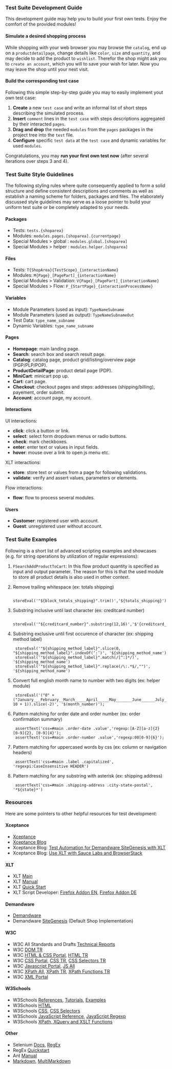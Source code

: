 
### Test Suite Development Guide

This development guide may help you to build your first own tests. Enjoy the comfort of the provided modules!

#### Simulate a desired shopping process

While shopping with your web browser you may browse the `catalog`, end up on a `productdetailpage`, change details like `color`, `size` and `quantity`, and may decide to add the product to `wishlist`. Therefor the shop might ask you to `create an account`, which you will to save your wish for later. Now you may leave the shop until your next visit.

#### Build the corresponding test case

Following this simple step-by-step guide you may to easily implement  yout own test case:

1. **Create** a new `test case` and write an informal list of short steps describing the simulated process.
2. **Insert** `comment` lines in the `test case` with steps descriptions aggregated by their interacted `pages`.
3. **Drag and drop** the needed `modules` from the `pages` packages in the project tree into the `test` file. 
4. **Configure** specific `test data` at the `test case` and dynamic variables for used `modules`.

Congratulations, you may **run your first own test now** (after several iterations over steps 3 and 4).

### Test Suite Style Guidelines

The following styling rules where quite consequently applied to form a solid structure and define consistent descriptions and comments as well as establish a naming scheme for folders, packages and files. The elaborately discussed style guidelines may serve as a loose pointer to build your uniform test suite or be completely adapted to your needs.

#### Packages

- Tests: `tests.{shoparea}`
- Modules: `modules.pages.[shoparea].{currentpage}`
- Special Modules > global : `modules.global.[shoparea]`
- Special Modules > helper : `modules.helper.[shoparea]`

#### Files

- Tests: `T{ShopArea}{TestScope}_{interactionName}`
- Modules: `M{Page}_[PagePart]_{interactionName}`
- Special Modules > Validation: `V{Page}_[PagePart]_{interactionName}`
- Special Modules > Flow: `F_{StartPage}_{interactionProcessName}`

#### Variables

- Module Parameters (used as input): `TypeNameSubname`
- Module Parameters (used as output): `TypeNameSubnameOut`
- Test Data: `type_name_subname` 
- Dynamic Variables: `type_name_subname`

#### Pages

- **Homepage**: main landing page.
- **Search**: search box and search result page.
- **Catalog**: catalog page, product grid/listing/overview page (PGP/PLP/POP).
- **ProductDetailPage**: product detail page (PDP).
- **MiniCart**: minicart pop up.
- **Cart**: cart page.
- **Checkout**: checkout pages and steps: addresses (shipping/billing), payement, order submit.
- **Account**: account page, my account.

#### Interactions

UI interactions:

- **click**: click a button or link.
- **select**: select form dropdown menus or radio buttons.
- **check**: mark checkboxes.
- **enter**: enter text or values in input fields.
- **hover**: mouse over a link to open js menu etc.

XLT interactions:

- **store**: store text or values from a page for following validations.
- **validate**: verify and assert values, parameters or elements.

Flow interactions:

- **flow**: flow to process several modules.

#### Users

- **Customer**: registered user with account.
- **Guest**: unregistered user without account.

### Test Suite Examples

Following is a short list of advanced scripting examples and showcases (e.g. for string operations by utilization of regular expressions):

1. `FSearchAddProductToCart`: In this flow product quantity is specified as input and output parameter. The reason for this is that the used module to store all product details is also used in other context.

2. Remove trailing whitespace (ex: totals shipping)  

        storeEval('"${block_totals_shipping}".trim()','${totals_shipping}')

3. Substring inclusive until last character (ex: creditcard number)  

        storeEval('"${creditcard_number}".substring(12,16)','$'{creditcard_last_four_digits})

4. Substring exclusive until first occurence of character (ex: shipping method label)  

        storeEval('"${shipping_method_label}".slice(0, "${shipping_method_label}".indexOf(‘:’)', '${shipping_method_name')
        storeEval('"${shipping_method_label}".match(/[^:]*/)', '${shipping_method_name')
        storeEval('"${shipping_method_label}".replace(/\:.*$/,"")', '${shipping_method_name')

5. Convert full english month name to number with two digits (ex: helper module)  

        storeEval('("0" + ("January___February__March_____April_____May_______June______July______August____September_October___November__December__".indexOf("@{MMonthName}")/ 10 + 1)).slice(-2)', '$(month_number)');

6. Pattern matching for order date and order number (ex: order confirmation summary)  

        assertText('css=#main .order-date .value','regexp:[A-Z][a-z]{2} [0-9]{2}, [0-9]{4}');   
        assertText('css=#main .order-number .value','regexp:00[0-9]{6}');

7. Pattern matching for uppercased words by css (ex: column or navigation headers)  

        assertText('css=#main .label .capitalized', 'regexpi:CaseInsensitive HEADER')

8. Pattern matching for any substring with asterisk (ex: shipping address)  

        assertText('css=#main .shipping-address .city-state-postal', '*${state}*')

### Resources

Here are some pointers to other helpful resources for test development:

#### Xceptance

- [Xceptance](https://www.xceptance.de/en/)
- [Xceptance Blog](http://blog.xceptance.com/)
- Xceptance Blog: [Test Automation for Demandware SiteGenesis with XLT](http://blog.xceptance.com/2012/10/27/test-automation-for-demandware-sitegenesis-with-xlt/)
- Xceptance Blog: [Use XLT with Sauce Labs and BrowserStack](http://blog.xceptance.com/2014/03/12/use-xlt-with-sauce-labs-and-browserstack/)

#### XLT

- XLT [Main](https://www.xceptance.de/en/xlt/)
- XLT [Manual](https://lab.xceptance.de/releases/xlt/latest/user-manual.html)
- XLT [Quick Start](https://lab.xceptance.de/releases/xlt/latest/quick-start-guide.html)
- XLT Script Developer: [Firefox Addon EN](https://addons.mozilla.org/en-US/firefox/addon/xceptance-script-developer/), [Firefox Addon DE](https://addons.mozilla.org/de/firefox/addon/xceptance-script-developer/)

#### Demandware

- [Demandware](http://www.demandware.com/)
- Demandware [SiteGenesis](http://www.demandware.com/on/demandware.store/Sites-SiteGenesis-Site) (Default Shop Implementation)

#### W3C

- W3C All Standards and Drafts [Technical Reports](http://www.w3.org/TR/)
- W3C [DOM TR](http://www.w3.org/TR/dom/)
- W3C [HTML & CSS Portal](http://www.w3.org/standards/webdesign/htmlcss.html), [HTML TR](http://www.w3.org/TR/html/)
- W3C [CSS Portal](http://www.w3.org/Style/CSS/), [CSS TR](http://www.w3.org/TR/CSS/), [CSS Selectors TR](http://www.w3.org/TR/selectors/#selectors)
- W3C [Javascript Portal](http://www.w3.org/standards/webdesign/script.html), [JS All](http://www.w3.org/standards/techs/js#w3c_all)
- W3C [XPath All](http://www.w3.org/standards/techs/xpath#w3c_all), [XPath TR](http://www.w3.org/TR/xpath-30/), [XPath Functions TR](http://www.w3.org/TR/xpath-functions-30/)
- W3C [XML Portal](http://www.w3.org/standards/xml/)

#### W3Schools

- W3Schools [References](http://www.w3schools.com/sitemap/sitemap_references.asp), [Tutorials](http://www.w3schools.com/sitemap/default.asp), [Examples](http://www.w3schools.com/sitemap/sitemap_examples.asp)
- W3Schools [HTML](http://www.w3schools.com/html/)
- W3Schools [CSS](http://www.w3schools.com/cssref/), [CSS Selectors](http://www.w3schools.com/cssref/css_selectors.asp)
- W3Schools [JavaScript Reference](http://www.w3schools.com/jsref/), [JavaScript Regexp](http://www.w3schools.com/jsref/jsref_obj_regexp.asp)
- W3Schools [XPath, XQuery and XSLT Functions](http://www.w3schools.com/xpath/)

#### Other

- Selenium [Docs](http://docs.seleniumhq.org/docs/), [RegEx](http://docs.seleniumhq.org/docs/02_selenium_ide.jsp#regular-expression-patterns)
- RegEx [Quickstart](http://www.rexegg.com/regex-quickstart.html)
- Ant [Manual](https://ant.apache.org/manual/running.html)
- [Markdown](http://daringfireball.net/projects/markdown/), [MultiMarkdown](http://fletcherpenney.net/multimarkdown/)
